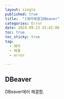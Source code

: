 ```yaml
---
layout: single
published: true
title:  "[에러해결]DBeaver"
categories: Error
date: 2024-09-23 15:42:00
toc: true
toc_sticky: true
tag:   
  - 에러
  - 해결
  - error

---
```


## DBeaver

DBeaver에러 해결함.